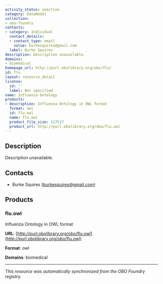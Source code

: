 ```yaml
---
activity_status: inactive
category: DataModel
collection:
- obo-foundry
contacts:
- category: Individual
  contact_details:
  - contact_type: email
    value: burkesquires@gmail.com
  label: Burke Squires
description: Description unavailable.
domains:
- biomedical
homepage_url: http://purl.obolibrary.org/obo/flu/
id: flu
layout: resource_detail
license:
  id: ''
  label: Not specified
name: Influenza Ontology
products:
- description: Influenza Ontology in OWL format
  format: owl
  id: flu.owl
  name: flu.owl
  product_file_size: 127517
  product_url: http://purl.obolibrary.org/obo/flu.owl
---
```

## Description

Description unavailable.

## Contacts

- Burke Squires (burkesquires@gmail.com)

## Products

### flu.owl

Influenza Ontology in OWL format

**URL**: [http://purl.obolibrary.org/obo/flu.owl](http://purl.obolibrary.org/obo/flu.owl)

**Format**: owl

**Domains**: biomedical

---

*This resource was automatically synchronized from the OBO Foundry registry.*